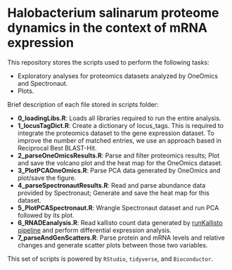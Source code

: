 # Halobacterium salinarum proteome dynamics in the context of mRNA expression

This repository stores the scripts used to perform the following tasks:  

* Exploratory analyses for proteomics datasets analyzed by OneOmics and Spectronaut.
* Plots.

Brief description of each file stored in scripts folder:

* **0_loadingLibs.R**: Loads all libraries required to run the entire analysis.
* **1_locusTagDict.R**: Create a dictionary of locus_tags. This is required to integrate the proteomics dataset to the gene expression dataset. To improve the number of matched entries, we use an approach based in Reciprocal Best BLAST-Hit.
* **2_parseOneOmicsResults.R**: Parse and filter proteomics results; Plot and save the volcano plot and the heat map for the OneOmics dataset.
* **3_PlotPCAOneOmics.R**: Parse PCA data generated by OneOmics and plot/save the figure.
* **4_parseSpectronautResults.R**: Read and parse abundance data provided by Spectronaut; Generate and save the heat map for this dataset.
* **5_PlotPCASpectronaut.R**: Wrangle Spectronaut dataset and run PCA followed by its plot.
* **6_RNADEanalysis.R**: Read kallisto count data generated by [runKallisto pipeline](https://github.com/alanlorenzetti/runKallisto) and perform differential expression analysis.
* **7_parseAndGenScatters.R**: Parse protein and mRNA levels and relative changes and generate scatter plots between those two variables.

This set of scripts is powered by `RStudio`, `tidyverse`, and `Bioconductor`.
